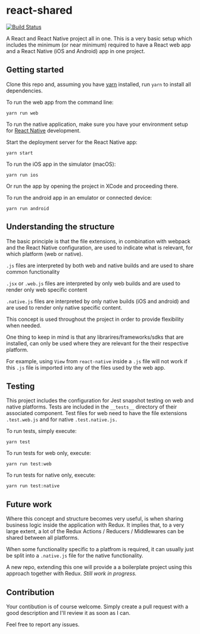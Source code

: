 # react-shared
[![Build Status](https://travis-ci.org/donovantc/react-shared.svg?branch=master)](https://travis-ci.org/donovantc/react-shared)

A React and React Native project all in one.
This is a very basic setup which includes the minimum (or near minimum) required to have a React web app and a React Native (iOS and Android) app in one project.

## Getting started

Clone this repo and, assuming you have [yarn](https://yarnpkg.com/lang/en/) installed, run `yarn` to install all dependencies.

To run the web app from the command line:

```
yarn run web
```

To run the native application, make sure you have your environment setup for [React Native](https://facebook.github.io/react-native/docs/getting-started.html) development.

Start the deployment server for the React Native app:

```
yarn start
```

To run the iOS app in the simulator (macOS):

```
yarn run ios
```

Or run the app by opening the project in XCode and proceeding there.

To run the android app in an emulator or connected device:

```
yarn run android
```

## Understanding the structure

The basic principle is that the file extensions, in combination with webpack and the React Native configuration, are used to indicate what is relevant, for which platform (web or native).

`.js` files are interpreted by both web and native builds and are used to share common functionality

`.jsx` or `.web.js` files are interpreted by only web builds and are used to render only web specific content

`.native.js` files are interpreted by only native builds (iOS and android) and are used to render only native specific content.

This concept is used throughout the project in order to provide flexibility when needed. 

One thing to keep in mind is that any librarires/frameworks/sdks that are installed, can only be used where they are relevant for the their respective platform.

For example, using `View` from `react-native` inside a `.js` file will not work if this `.js` file is imported into any of the files used by the web app.

## Testing

This project includes the configuration for Jest snapshot testing on web and native platforms. Tests are included in the `__tests__` directory of their associated component. Test files for web need to have the file extensions `.test.web.js` and for native `.test.native.js.`

To run tests, simply execute:

```
yarn test
```

To run tests for web only, execute:

```
yarn run test:web
```

To run tests for native only, execute:

```
yarn run test:native
```

## Future work

Where this concept and structure becomes very useful, is when sharing business logic inside the application with Redux. It implies that, to a very large extent, a lot of the Redux Actions / Reducers / Middlewares can be shared between all platforms. 

When some functionality specific to a platfrom is required, it can usually just be split into a `.native.js` file for the native functionality.

A new repo, extending this one will provide a a boilerplate project using this approach together with Redux. _Still work in progress._

## Contribution
Your contibution is of course welcome. Simply create a pull request with a good description and I'll review it as soon as I can.

Feel free to report any issues.
